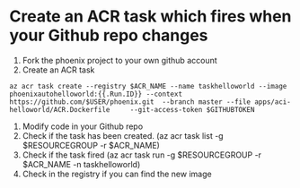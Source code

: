# Create an ACR task which fires when your Github repo changes
1. Fork the phoenix project to your own github account
1. Create an ACR task 
```
az acr task create --registry $ACR_NAME --name taskhelloworld --image phoenixautohelloworld:{{.Run.ID}} --context https://github.com/$USER/phoenix.git  --branch master --file apps/aci-helloworld/ACR.Dockerfile     --git-access-token $GITHUBTOKEN
```

1. Modify code in your Github repo
1. Check if the task has been created. (az acr task list -g $RESOURCEGROUP -r $ACR_NAME)
1. Check if the task fired (az acr task run -g $RESOURCEGROUP -r $ACR_NAME -n taskhelloworld) 
1. Check in the registry if you can find the new image
